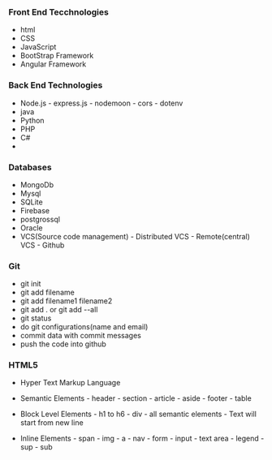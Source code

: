 ### Front End Tecchnologies
- html
- CSS
- JavaScript
- BootStrap Framework
- Angular Framework
### Back End Technologies
- Node.js
      - express.js
      - nodemoon
      - cors
      - dotenv
- java
- Python
- PHP
- C#
-  
### Databases
- MongoDb
- Mysql
- SQLite
- Firebase
- postgrossql
- Oracle
- VCS(Source code management) 
      - Distributed VCS
      - Remote(central) VCS
      - Github
### Git
- git init
- git add filename
- git add filename1 filename2
- git add . or git add --all
- git status
- do git configurations(name and email)
- commit data with commit messages
- push the code into github
### HTML5
- Hyper Text Markup Language
- Semantic Elements
      - header
      - section
      - article
      - aside
      - footer
      - table

- Block Level Elements
      - h1 to h6
      - div
      - all semantic elements
      - Text will start from new line
- Inline Elements
      - span
      - img
      - a
      - nav
      - form
      - input
      - text area
      - legend
      - sup
      - sub
